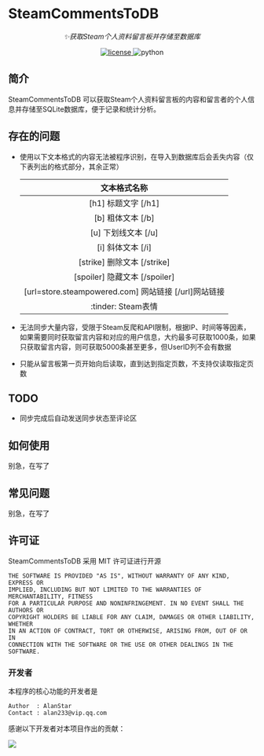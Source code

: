 <!--
 * @Author: abRoy abroyo@outlook.com
 * @Date: 2023-05-27 21:51:10
 * @FilePath: \SteamCommentsToDB\README.md
 * @Description: 
 * 
 * Copyright (c) 2023 by ${git_name_email}, All Rights Reserved. 
-->
# SteamCommentsToDB

<div align="center">


<!-- prettier-ignore-start -->
<!-- markdownlint-disable-next-line MD036 -->
_✨获取Steam个人资料留言板并存储至数据库_
<!-- prettier-ignore-end -->

</div>

<p align="center">
  <a href="https://raw.githubusercontent.com/nonebot/nonebot2/master/LICENSE">
    <img src="https://img.shields.io/github/license/nonebot/nonebot2" alt="license">
  </a>
  <img src="https://img.shields.io/badge/python-3.8+-blue" alt="python">
</p>


## 简介

SteamCommentsToDB 可以获取Steam个人资料留言板的内容和留言者的个人信息并存储至SQLite数据库，便于记录和统计分析。


## 存在的问题
- 使用以下文本格式的内容无法被程序识别，在导入到数据库后会丢失内容（仅下表列出的格式部分，其余正常）

  |          文本格式名称                       |
  | :--------------------------------------: |
  |        [h1] 标题文字 [/h1]          |
  |  [b] 粗体文本 [/b]    |
  |      [u] 下划线文本 [/u]        | 
  |          [i] 斜体文本 [/i]           | 
  | [strike] 删除文本 [/strike]  |
  | [spoiler] 隐藏文本 [/spoiler] |
  |[url=store.steampowered.com] 网站链接 [/url]网站链接 |
  |:tinder: Steam表情 |

- 无法同步大量内容，受限于Steam反爬和API限制，根据IP、时间等等因素，如果需要同时获取留言内容和对应的用户信息，大约最多可获取1000条，如果只获取留言内容，则可获取5000条甚至更多，但UserID列不会有数据
- 只能从留言板第一页开始向后读取，直到达到指定页数，不支持仅读取指定页数

## TODO
- 同步完成后自动发送同步状态至评论区



## 如何使用

别急，在写了

## 常见问题

别急，在写了

## 许可证

SteamCommentsToDB 采用 MIT 许可证进行开源

```text
THE SOFTWARE IS PROVIDED "AS IS", WITHOUT WARRANTY OF ANY KIND, EXPRESS OR
IMPLIED, INCLUDING BUT NOT LIMITED TO THE WARRANTIES OF MERCHANTABILITY, FITNESS
FOR A PARTICULAR PURPOSE AND NONINFRINGEMENT. IN NO EVENT SHALL THE AUTHORS OR
COPYRIGHT HOLDERS BE LIABLE FOR ANY CLAIM, DAMAGES OR OTHER LIABILITY, WHETHER
IN AN ACTION OF CONTRACT, TORT OR OTHERWISE, ARISING FROM, OUT OF OR IN
CONNECTION WITH THE SOFTWARE OR THE USE OR OTHER DEALINGS IN THE SOFTWARE.
```


### 开发者

本程序的核心功能的开发者是
```
Author  : AlanStar
Contact : alan233@vip.qq.com
```

感谢以下开发者对本项目作出的贡献：

<a href="https://github.com/ab-Royo/SteamCommentsToDB/graphs/contributors">
  <img src="https://contrib.rocks/image?repo=ab-Royo/SteamCommentsToDB" />
</a>
